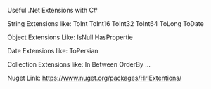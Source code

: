 Useful .Net Extensions with C#
 
String Extensions like:
ToInt
ToInt16
ToInt32
ToInt64
ToLong
ToDate

Object Extensions Like:
IsNull
HasPropertie

Date Extensions like:
ToPersian

Collection Extensions like:
In
Between
OrderBy
...

Nuget Link: https://www.nuget.org/packages/HrlExtentions/
 
